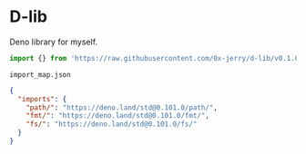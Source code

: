 # D-lib

Deno library for myself.

```ts
import {} from 'https://raw.githubusercontent.com/0x-jerry/d-lib/v0.1.0/mod.ts'
```

`import_map.json`

```json
{
  "imports": {
    "path/": "https://deno.land/std@0.101.0/path/",
    "fmt/": "https://deno.land/std@0.101.0/fmt/",
    "fs/": "https://deno.land/std@0.101.0/fs/"
  }
}
```